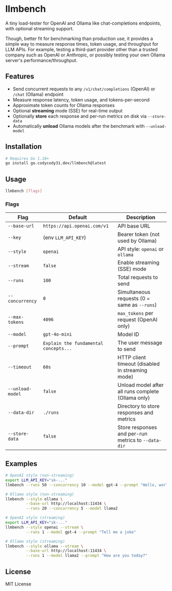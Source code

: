 # llmbench

A tiny load-tester for OpenAI and Ollama like chat-completions endpoints, with optional streaming support.

Though, better fit for benchmarking than production use, it provides a simple way to measure response times, token usage, and throughput for LLM APIs. For example, testing a third-part provider other than a trusted company such as OpenAI or Anthropic, or possibly testing your own Ollama server's performance/throughput.

## Features

- Send concurrent requests to any `/v1/chat/completions` (OpenAI) or `/chat` (Ollama) endpoint
- Measure response latency, token usage, and tokens-per-second
- Approximate token counts for Ollama responses
- Optional **streaming** mode (SSE) for real-time output
- Optionally **store** each response and per-run metrics on disk via `--store-data`
- Automatically **unload** Ollama models after the benchmark with `--unload-model`

## Installation

```bash
# Requires Go 1.18+
go install go.codycody31.dev/llmbench@latest
```

## Usage

```bash
llmbench [flags]
```

### Flags

| Flag             | Default                              | Description                                      |
|------------------|--------------------------------------|--------------------------------------------------|
| `--base-url`     | `https://api.openai.com/v1`          | API base URL                                     |
| `--key`          | (env `LLM_API_KEY`)                  | Bearer token (not used by Ollama)                |
| `--style`        | `openai`                             | API style: `openai` or `ollama`                  |
| `--stream`       | `false`                              | Enable streaming (SSE) mode                      |
| `--runs`         | `100`                                | Total requests to send                           |
| `--concurrency`  | `0`                                  | Simultaneous requests (0 = same as `--runs`)     |
| `--max-tokens`   | `4096`                               | `max_tokens` per request (OpenAI only)           |
| `--model`        | `gpt-4o-mini`                        | Model ID                                         |
| `--prompt`       | `Explain the fundamental concepts...`| The user message to send                        |
| `--timeout`      | `60s`                                | HTTP client timeout (disabled in streaming mode) |
| `--unload-model` | `false`                              | Unload model after all runs complete (Ollama only) |
| `--data-dir`     | `./runs`                             | Directory to store responses and metrics           |
| `--store-data`   | `false`                              | Store responses and per-run metrics to `--data-dir`|

## Examples

```bash
# OpenAI style (non-streaming)
export LLM_API_KEY="sk-..."
llmbench --runs 50 --concurrency 10 --model gpt-4 --prompt "Hello, world!"

# Ollama style (non-streaming)
llmbench --style ollama \
         --base-url http://localhost:11434 \
         --runs 20 --concurrency 5 --model llama2

# OpenAI style (streaming)
export LLM_API_KEY="sk-..."
llmbench --style openai --stream \
         --runs 1 --model gpt-4 --prompt "Tell me a joke"

# Ollama style (streaming)
llmbench --style ollama --stream \
         --base-url http://localhost:11434 \
         --runs 1 --model llama2 --prompt "How are you today?"
```

## License

MIT License
